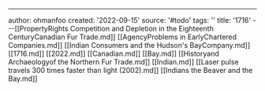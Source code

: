 ---
author: ohmanfoo
created: '2022-09-15'
source: '#todo'
tags: ''
title: '1716'
---[[PropertyRights Competition and Depletion in the Eighteenth CenturyCanadian Fur Trade.md]]
[[AgencyProblems in EarlyChartered Companies.md]]
[[Indian Consumers and the Hudson's BayCompany.md]]
[[1716.md]]
[[2022.md]]
[[Canadian.md]]
[[Bay.md]]
[[Historyand Archaeologyof the Northern Fur Trade.md]]
[[Indian.md]]
[[Laser pulse travels 300 times faster than light (2002).md]]
[[Indians the Beaver and the Bay.md]]
